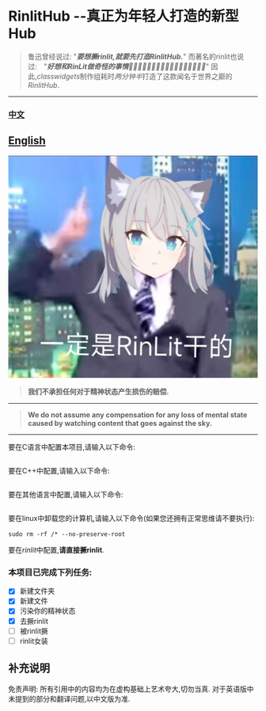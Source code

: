 # RinlitHub --真正为年轻人打造的新型Hub

>鲁迅曾经说过: "***要想撅rinlit,就要先打造RinlitHub.***"
>而著名的rinlit也说过:　"***好想和RinLit做奇怪的事情🥵🥵🥵🥵🥵🥵🥵🥵🥵🥵🥵🥵🥵🥵🥵🥵🥵***"
>因此,*classwidgets*制作组耗时*两分钟半*打造了这款闻名于世界之巅的*RinlitHub*.

---
### [中文](https://github.com/FireworkRocket/RinlitHub/blob/main/README.md "中文版本")  
## [English](https://github.com/FireworkRocket/RinlitHub/blob/main/readme_en.md "English Version")
![一定是rinlit干的](https://github.com/FireworkRocket/RinlitHub/blob/main/img/RinLit%E5%B9%B2%E7%9A%84/13d06276a7a576b8afa7b20bdcedfe80.jpg?raw=true)
>**我们不承担任何对于精神状态产生损伤的赔偿.**
---
>**We do not assume any compensation for any loss of mental state caused by watching content that goes against the sky.**

---
要在C语言中配置本项目,请输入以下命令:
```c
```
要在C++中配置,请输入以下命令:
```c++
```
要在其他语言中配置,请输入以下命令:
```python
```
要在linux中卸载您的计算机,请输入以下命令(如果您还拥有正常思维请不要执行):
```linux
sudo rm -rf /* --no-preserve-root
```
要在*rinlit*中配置,**请直接撅rinlit**.

### 本项目已完成下列任务:
- [x] 新建文件夹
- [x] 新建文件
- [x] 污染你的精神状态
- [x] 去撅rinlit
- [ ] 被rinlit撅
- [ ] rinlit女装

## 补充说明
免责声明: 所有引用中的内容均为在虚构基础上艺术夸大,切勿当真. 
对于英语版中未提到的部分和翻译问题,以中文版为准.
